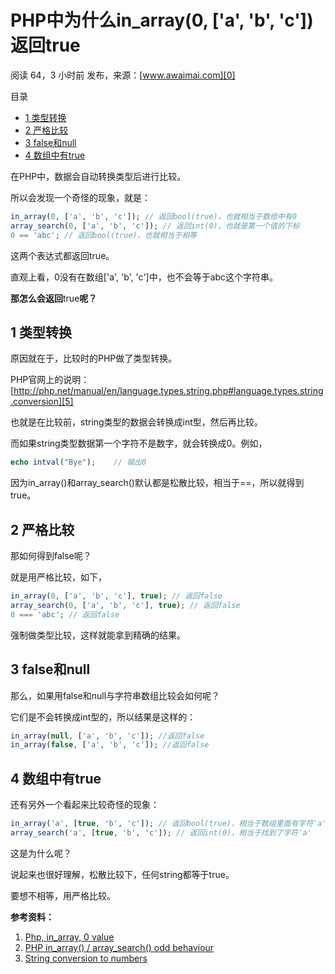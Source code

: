 # PHP中为什么in_array(0, ['a', 'b', 'c'])返回true

阅读 64，3 小时前 发布，来源：[www.awaimai.com][0]

目录

* [1 类型转换][1]
* [2 严格比较][2]
* [3 false和null][3]
* [4 数组中有true][4]

在PHP中，数据会自动转换类型后进行比较。

所以会发现一个奇怪的现象，就是：

```php
in_array(0, ['a', 'b', 'c']); // 返回bool(true)，也就相当于数组中有0
array_search(0, ['a', 'b', 'c']); // 返回int(0)，也就是第一个值的下标
0 == 'abc'; // 返回bool(true)，也就相当于相等
```

这两个表达式都返回true。

直观上看，0没有在数组['a', 'b', 'c']中，也不会等于abc这个字符串。

**那怎么会返回**true**呢？**

## 1 类型转换 

原因就在于，比较时的PHP做了类型转换。

PHP官网上的说明：[http://php.net/manual/en/language.types.string.php#language.types.string.conversion][5]

也就是在比较前，string类型的数据会转换成int型，然后再比较。

而如果string类型数据第一个字符不是数字，就会转换成0。例如，

```php
echo intval("Bye");    // 输出0
```

因为in_array()和array_search()默认都是松散比较，相当于==，所以就得到true。

## 2 严格比较 

那如何得到false呢？

就是用严格比较，如下，

```php
in_array(0, ['a', 'b', 'c'], true); // 返回false
array_search(0, ['a', 'b', 'c'], true); // 返回false
0 === 'abc'; // 返回false
```

强制做类型比较，这样就能拿到精确的结果。

## 3 false和null 

那么，如果用false和null与字符串数组比较会如何呢？

它们是不会转换成int型的，所以结果是这样的：

```php
in_array(null, ['a', 'b', 'c']); //返回false
in_array(false, ['a', 'b', 'c']); //返回false
```

## 4 数组中有true 

还有另外一个看起来比较奇怪的现象：

```php
in_array('a', [true, 'b', 'c']); // 返回bool(true)，相当于数组里面有字符'a'
array_search('a', [true, 'b', 'c']); // 返回int(0)，相当于找到了字符'a'
```
这是为什么呢？

说起来也很好理解，松散比较下，任何string都等于true。

要想不相等，用严格比较。

**参考资料：**

1. [Php, in_array, 0 value][6]
1. [PHP in_array() / array_search() odd behaviour][7]
1. [String conversion to numbers][5]

[0]: /r/1250000009038170?shareId=1210000009038171
[1]: #1
[2]: #2
[3]: #3_falsenull
[4]: #4_true
[5]: http://php.net/manual/en/language.types.string.php#language.types.string.conversion
[6]: http://stackoverflow.com/questions/13846769/php-in-array-0-value
[7]: http://stackoverflow.com/questions/2739441/php-in-array-array-search-odd-behaviour